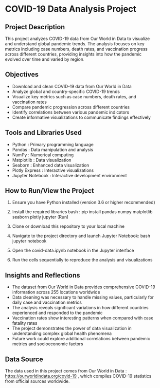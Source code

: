 # COVID-19 Data Analysis Project
## Project Description
This project analyzes COVID-19 data from Our World in Data to visualize and understand global pandemic trends. The analysis focuses on key metrics including case numbers, death rates, and vaccination progress across different countries, providing insights into how the pandemic evolved over time and varied by region.

## Objectives

- Download and clean COVID-19 data from Our World in Data
- Analyze global and country-specific COVID-19 trends
- Visualize key metrics such as case numbers, death rates, and vaccination rates
- Compare pandemic progression across different countries
- Identify correlations between various pandemic indicators
- Create informative visualizations to communicate findings effectively


## Tools and Libraries Used

- Python : Primary programming language
- Pandas : Data manipulation and analysis
- NumPy : Numerical computing
- Matplotlib : Data visualization
- Seaborn : Enhanced data visualization
- Plotly Express : Interactive visualizations
- Jupyter Notebook : Interactive development environment


## How to Run/View the Project

1. Ensure you have Python installed (version 3.6 or higher recommended)
2. Install the required libraries bash : pip install pandas numpy matplotlib seaborn plotly jupyter (Run)

3. Clone or download this repository to your local machine
4. Navigate to the project directory and launch Jupyter Notebook: bash jupyter notebook
5. Open the covid-data.ipynb notebook in the Jupyter interface
6. Run the cells sequentially to reproduce the analysis and visualizations


## Insights and Reflections

- The dataset from Our World in Data provides comprehensive COVID-19 information across 255 locations worldwide
- Data cleaning was necessary to handle missing values, particularly for daily case and vaccination metrics
- The analysis reveals significant variations in how different countries experienced and responded to the pandemic
- Vaccination rates show interesting patterns when compared with case fatality rates
- The project demonstrates the power of data visualization in understanding complex global health phenomena
- Future work could explore additional correlations between pandemic metrics and socioeconomic factors


## Data Source

The data used in this project comes from Our World in Data : https://ourworldindata.org/covid-19 , which compiles COVID-19 statistics from official sources worldwide.